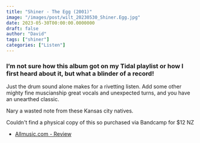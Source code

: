 ```yaml
---
title: "Shiner - The Egg (2001)"
image: "/images/post/wilt_20230530_Shiner.Egg.jpg"
date: 2023-05-30T00:00:00.0000000
draft: false
author: "David"
tags: ["shiner"]
categories: ["Listen"]
---
```

### I’m not sure how this album got on my Tidal playlist or how I first heard about it, but what a blinder of a record! 

 Just the drum sound alone makes for a rivetting listen. Add some other mighty fine muscianship great vocals and unexpected turns, and you have an unearthed classic. 

 Nary a wasted note from these Kansas city natives.

 Couldn't find a physical copy of this so purchased via Bandcamp for $12 NZ

-  [Allmusic.com - Review](https://www.allmusic.com/album/the-egg-mw0000017163)